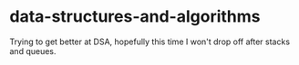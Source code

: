 # data-structures-and-algorithms
Trying to get better at DSA, hopefully this time I won't drop off after stacks and queues.
